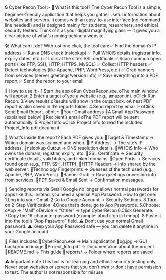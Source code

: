 🔒 Cyber Recon Tool :-
📌 What is this tool?
The Cyber Recon Tool is a simple, beginner-friendly application that helps you gather useful information about websites and servers.
It comes with an easy-to-use interface (no command line needed!) and is designed mainly for students, researchers, and ethical security testers.
Think of it as your digital magnifying glass — it gives you a clear picture of what’s running behind a website.

🛠️ What can it do?
With just one click, the tool can:
✅ Find the domain’s IP address
✅ Run a DNS check (nslookup)
✅ Pull WHOIS details (registrar info, expiry dates, etc.)
✅ Look at the site’s SSL certificate
✅ Scan common open ports (like FTP, SSH, HTTP, HTTPS, MySQL)
✅ Collect HTTP headers
✅ Detect technologies (like Apache, PHP, WordPress, etc.)
✅ Grab banners from services (server greetings/version info)
✅ Save everything into a PDF report
✅ Send the report to your email

🚀 How to use it:-
1.Start the app
oRun CyberRecon.exe.
oThe main window will appear.
2.Enter a target
oType a website (e.g., amazon.in).
oClick Run Recon.
3.View results
oResults will show in the output box.
oA neat PDF report is also saved in the reports folder.
4.Send report by email :-
oClick Send Email Report.
oEnter:
Your Gmail address
A Gmail App Password (explained below)
Recipient’s email
oThe PDF report will be sent automatically.
5.Project info
oClick Project Info to read the included Project_Info.pdf document.

📄 What’s inside the report?
Each PDF gives you:
Target & Timestamp → Which domain was scanned and when.
IP Address → The site’s IP address.
nslookup Output → DNS resolution details.
WHOIS Info → Who owns the domain, registrar, expiry, etc.
SSL Certificate → Security certificate details, valid dates, and linked domains.
Open Ports → Services found open (e.g., FTP, SSH, HTTP).
HTTP Headers → Info shared by the web server.
Technology Fingerprints → Guesses of the tech used (e.g., Apache, PHP, WordPress).
Banner Grab → Raw greetings or version info from services.
PDF Saved & Email Sent → Confirmation messages.

📧 Sending reports via Gmail
Google no longer allows normal passwords for apps like this. Instead, you need a special App Password.
How to get one:
1.Log into your Gmail.
2.Go to Google Account → Security Settings.
3.Turn on 2-Step Verification.
4.Once that’s done, go to App Passwords.
5.Choose:
oApp → “Mail”
oDevice → “Other” → type CyberRecon
6.Click Generate.
7.Copy the 16-character password (example: abcd efgh ijkl mnop).
8.Paste it into the tool’s “App Password” field.
⚠️ Don’t use your normal Gmail password.
⚠️ Keep your App Password safe — you can delete it anytime in your Google account.

📂 Files included
CyberRecon.exe → Main application
bg.jpg → GUI background image
Project_Info.pdf → Documentation about the project
README.md → This guide
reports/ → Folder where reports are saved

⚠️ Important note
This tool is for learning and ethical security testing only.
Never scan websites or servers that you don’t own or don’t have permission to test.
The author is not responsible for misuse
